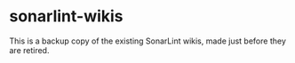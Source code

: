 # sonarlint-wikis
This is a backup copy of the existing SonarLint wikis, made just before they are retired.
